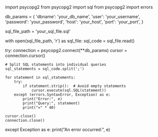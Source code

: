 import psycopg2
from psycopg2 import sql
from psycopg2 import errors

db_params = {
    'dbname': 'your_db_name',
    'user': 'your_username',
    'password': 'your_password',
    'host': 'your_host',
    'port': 'your_port',
}

sql_file_path = 'your_sql_file.sql'

with open(sql_file_path, 'r') as sql_file:
    sql_code = sql_file.read()

try:
    connection = psycopg2.connect(**db_params)
    cursor = connection.cursor()

    # Split SQL statements into individual queries
    sql_statements = sql_code.split(';')

    for statement in sql_statements:
        try:
            if statement.strip():  # Avoid empty statements
                cursor.execute(sql.SQL(statement))
        except (errors.SyntaxError, Exception) as e:
            print("Error:", e)
            print("Query:", statement)
            print("=" * 40)

    cursor.close()
    connection.close()
except Exception as e:
    print("An error occurred:", e)
